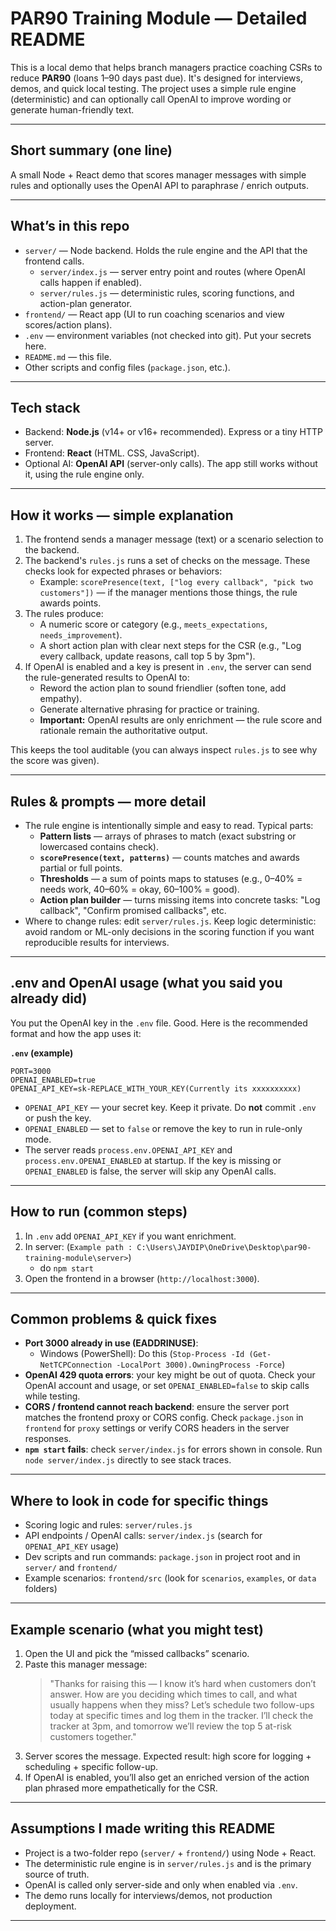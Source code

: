 # PAR90 Training Module — Detailed README

This is a local demo that helps branch managers practice coaching CSRs to reduce **PAR90** (loans 1–90 days past due). It's designed for interviews, demos, and quick local testing. The project uses a simple rule engine (deterministic) and can optionally call OpenAI to improve wording or generate human-friendly text.


---

## Short summary (one line)
A small Node + React demo that scores manager messages with simple rules and optionally uses the OpenAI API to paraphrase / enrich outputs.

---

## What’s in this repo
- `server/` — Node backend. Holds the rule engine and the API that the frontend calls.
  - `server/index.js` — server entry point and routes (where OpenAI calls happen if enabled).
  - `server/rules.js` — deterministic rules, scoring functions, and action-plan generator.
- `frontend/` — React app (UI to run coaching scenarios and view scores/action plans).
- `.env` — environment variables (not checked into git). Put your secrets here.
- `README.md` — this file.
- Other scripts and config files (`package.json`, etc.).

---

## Tech stack
- Backend: **Node.js** (v14+ or v16+ recommended). Express or a tiny HTTP server.
- Frontend: **React** (HTML. CSS, JavaScript).
- Optional AI: **OpenAI API** (server-only calls). The app still works without it, using the rule engine only.

---

## How it works — simple explanation
1. The frontend sends a manager message (text) or a scenario selection to the backend.
2. The backend's `rules.js` runs a set of checks on the message. These checks look for expected phrases or behaviors:
   - Example: `scorePresence(text, ["log every callback", "pick two customers"])` — if the manager mentions those things, the rule awards points.
3. The rules produce:
   - A numeric score or category (e.g., `meets_expectations`, `needs_improvement`).
   - A short action plan with clear next steps for the CSR (e.g., "Log every callback, update reasons, call top 5 by 3pm").
4. If OpenAI is enabled and a key is present in `.env`, the server can send the rule-generated results to OpenAI to:
   - Reword the action plan to sound friendlier (soften tone, add empathy).
   - Generate alternative phrasing for practice or training.
   - **Important:** OpenAI results are only enrichment — the rule score and rationale remain the authoritative output.

This keeps the tool auditable (you can always inspect `rules.js` to see why the score was given).

---

## Rules & prompts — more detail
- The rule engine is intentionally simple and easy to read. Typical parts:
  - **Pattern lists** — arrays of phrases to match (exact substring or lowercased contains check).
  - **`scorePresence(text, patterns)`** — counts matches and awards partial or full points.
  - **Thresholds** — a sum of points maps to statuses (e.g., 0–40% = needs work, 40–60% = okay, 60–100% = good).
  - **Action plan builder** — turns missing items into concrete tasks: "Log callback", "Confirm promised callbacks", etc.
- Where to change rules: edit `server/rules.js`. Keep logic deterministic: avoid random or ML-only decisions in the scoring function if you want reproducible results for interviews.


---

## .env and OpenAI usage (what you said you already did)
You put the OpenAI key in the `.env` file. Good. Here is the recommended format and how the app uses it:

**`.env` (example)**
```
PORT=3000
OPENAI_ENABLED=true
OPENAI_API_KEY=sk-REPLACE_WITH_YOUR_KEY(Currently its xxxxxxxxxx)
```
- `OPENAI_API_KEY` — your secret key. Keep it private. Do **not** commit `.env` or push the key.
- `OPENAI_ENABLED` — set to `false` or remove the key to run in rule-only mode.
- The server reads `process.env.OPENAI_API_KEY` and `process.env.OPENAI_ENABLED` at startup. If the key is missing or `OPENAI_ENABLED` is false, the server will skip any OpenAI calls.


---

## How to run (common steps)
1. In `.env` add `OPENAI_API_KEY` if you want enrichment.
2. In server: (`Example path : C:\Users\JAYDIP\OneDrive\Desktop\par90-training-module\server>`)
   - do `npm start` 
4. Open the frontend in a browser (`http://localhost:3000`).

---

## Common problems & quick fixes
- **Port 3000 already in use (EADDRINUSE)**:
  - Windows (PowerShell): Do this (`Stop-Process -Id (Get-NetTCPConnection -LocalPort 3000).OwningProcess -Force`)
- **OpenAI 429 quota errors**: your key might be out of quota. Check your OpenAI account and usage, or set `OPENAI_ENABLED=false` to skip calls while testing.
- **CORS / frontend cannot reach backend**: ensure the server port matches the frontend proxy or CORS config. Check `package.json` in `frontend` for `proxy` settings or verify CORS headers in the server responses.
- **`npm start` fails**: check `server/index.js` for errors shown in console. Run `node server/index.js` directly to see stack traces.

---

## Where to look in code for specific things
- Scoring logic and rules: `server/rules.js`
- API endpoints / OpenAI calls: `server/index.js` (search for `OPENAI_API_KEY` usage)
- Dev scripts and run commands: `package.json` in project root and in `server/` and `frontend/`
- Example scenarios: `frontend/src` (look for `scenarios`, `examples`, or `data` folders)

---

## Example scenario (what you might test)
1. Open the UI and pick the “missed callbacks” scenario.
2. Paste this manager message:
   > "Thanks for raising this — I know it’s hard when customers don’t answer. How are you deciding which times to call, and what usually happens when they miss? Let’s schedule two follow-ups today at specific times and log them in the tracker. I’ll check the tracker at 3pm, and tomorrow we’ll review the top 5 at-risk customers together."
3. Server scores the message. Expected result: high score for logging + scheduling + specific follow-up.
4. If OpenAI is enabled, you’ll also get an enriched version of the action plan phrased more empathetically for the CSR.

---

## Assumptions I made writing this README
- Project is a two-folder repo (`server/` + `frontend/`) using Node + React.
- The deterministic rule engine is in `server/rules.js` and is the primary source of truth.
- OpenAI is called only server-side and only when enabled via `.env`.
- The demo runs locally for interviews/demos, not production deployment.

---

